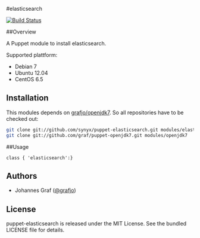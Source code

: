 #elasticsearch

[![Build Status](https://travis-ci.org/synyx/puppet-elasticsearch.svg?branch=master)](https://travis-ci.org/synyx/puppet-elasticsearch)

##Overview

A Puppet module to install elasticsearch.

Supported plattform:
* Debian 7
* Ubuntu 12.04
* CentOS 6.5

## Installation

This modules depends on [grafjo/openjdk7](https://github.com/grafjo/puppet-openjdk7). 
So all repositories have to be checked out:

```bash
git clone git://github.com/synyx/puppet-elasticsearch.git modules/elasticsearch
git clone git://github.com/graf/puppet-openjdk7.git modules/openjdk7
```

##Usage

```puppet
class { 'elasticsearch':}
```

## Authors

* Johannes Graf ([@grafjo](https://github.com/grafjo))

## License

puppet-elasticsearch is released under the MIT License. See the bundled LICENSE file
for details.

